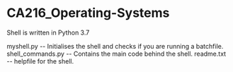 # CA216_Operating-Systems

Shell is written in Python 3.7

myshell.py -- Initialises the shell and checks if you are running a batchfile.
shell_commands.py -- Contains the main code behind the shell.
readme.txt -- helpfile for the shell.
